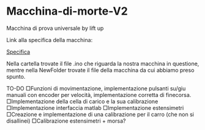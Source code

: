# Macchina-di-morte-V2
Macchina di prova universale by lift up


Link alla specifica della macchina:

<a href="https://unipdit.sharepoint.com/sites/Lift-UP/Documenti%20condivisi/Forms/AllItems.aspx?viewid=df3fd70c%2De150%2D4f4b%2D8937%2Db0b0af716873&id=%2Fsites%2FLift%2DUP%2FDocumenti%20condivisi%2FDivisione%20Elettronica%2FMacchina%20prova%20universale">Specifica</a>

Nella cartella trovate il file .ino che riguarda la nostra macchina in questione, mentre nella NewFolder trovate il file della macchina da cui abbiamo preso spunto.

TO-DO
□Funzioni di movimentazione, implementazione pulsanti su/giu manuali con encoder per velocità, implementazione corretta di finecorsa.
□Implementazione della cella di carico e la sua calibrazione
□Implementazione interfaccia matlab
□Implementazione estensimetri
□Creazione e implementazione di una calibrazione per il carro (che non si disallinei)
□Calibrazione estensimetri + morsa?
